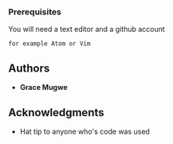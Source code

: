 ### Prerequisites

You will need a text editor and a github account

```
for example Atom or Vim
```

## Authors

* **Grace Mugwe** 

## Acknowledgments

* Hat tip to anyone who's code was used
